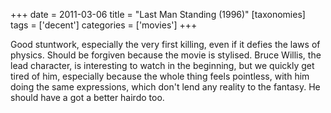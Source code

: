 +++
date = 2011-03-06
title = "Last Man Standing (1996)"
[taxonomies]
tags = ['decent']
categories = ['movies']
+++

Good stuntwork, especially the very first killing, even if it defies the
laws of physics. Should be forgiven because the movie is stylised. Bruce
Willis, the lead character, is interesting to watch in the beginning,
but we quickly get tired of him, especially because the whole thing
feels pointless, with him doing the same expressions, which don't lend
any reality to the fantasy. He should have a got a better hairdo too.
